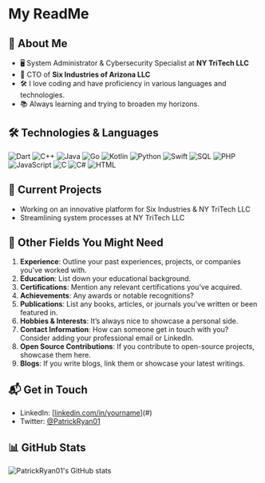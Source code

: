 # My ReadMe

## 🌟 About Me
- 🖥️ System Administrator & Cybersecurity Specialist at **NY TriTech LLC**
- 🚀 CTO of **Six Industries of Arizona LLC**
- 🛠️ I love coding and have proficiency in various languages and technologies.
- 📚 Always learning and trying to broaden my horizons.

## 🛠️ Technologies & Languages

![Dart](https://img.shields.io/badge/-Dart-0175C2?style=flat-square&logo=dart)
![C++](https://img.shields.io/badge/-C++-00599C?style=flat-square&logo=c)
![Java](https://img.shields.io/badge/-Java-E34A86?style=flat-square&logo=java)
![Go](https://img.shields.io/badge/-Go-00ADD8?style=flat-square&logo=go)
![Kotlin](https://img.shields.io/badge/-Kotlin-0095D5?style=flat-square&logo=kotlin)
![Python](https://img.shields.io/badge/-Python-3776AB?style=flat-square&logo=python)
![Swift](https://img.shields.io/badge/-Swift-FA7343?style=flat-square&logo=swift)
![SQL](https://img.shields.io/badge/-SQL-4479A1?style=flat-square&logo=postgresql)
![PHP](https://img.shields.io/badge/-PHP-777BB4?style=flat-square&logo=php)
![JavaScript](https://img.shields.io/badge/-JavaScript-F7DF1E?style=flat-square&logo=javascript)
![C](https://img.shields.io/badge/-C-A8B9CC?style=flat-square&logo=c)
![C#](https://img.shields.io/badge/-C%23-239120?style=flat-square&logo=c-sharp)
![HTML](https://img.shields.io/badge/-HTML-E34F26?style=flat-square&logo=html5)

## 🔭 Current Projects
- Working on an innovative platform for Six Industries & NY TriTech LLC
- Streamlining system processes at NY TriTech LLC

## 📌 Other Fields You Might Need

1. **Experience**: Outline your past experiences, projects, or companies you've worked with.
2. **Education**: List down your educational background.
3. **Certifications**: Mention any relevant certifications you've acquired.
4. **Achievements**: Any awards or notable recognitions?
5. **Publications**: List any books, articles, or journals you've written or been featured in.
6. **Hobbies & Interests**: It’s always nice to showcase a personal side. 
7. **Contact Information**: How can someone get in touch with you? Consider adding your professional email or LinkedIn.
8. **Open Source Contributions**: If you contribute to open-source projects, showcase them here.
9. **Blogs**: If you write blogs, link them or showcase your latest writings.

## 📬 Get in Touch

- LinkedIn: [[linkedin.com/in/yourname](https://www.linkedin.com/in/patrickr88/)](#)
- Twitter: [@PatrickRyan01](#)

## 📊 GitHub Stats

![PatrickRyan01's GitHub stats](https://github-readme-stats.vercel.app/api?username=patrickryan01&show_icons=true&theme=radical)
